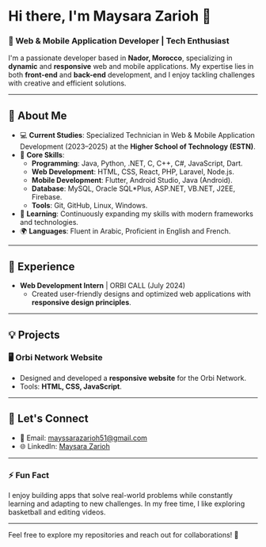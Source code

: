 # Hi there, I'm Maysara Zarioh 👋

### 🌟 Web & Mobile Application Developer | Tech Enthusiast

I'm a passionate developer based in **Nador, Morocco**, specializing in **dynamic** and **responsive** web and mobile applications. My expertise lies in both **front-end** and **back-end** development, and I enjoy tackling challenges with creative and efficient solutions.

---

## 📜 **About Me**
- 💻 **Current Studies**: Specialized Technician in Web & Mobile Application Development (2023–2025) at the **Higher School of Technology (ESTN)**.
- 🔧 **Core Skills**: 
  - **Programming**: Java, Python, .NET, C, C++, C#, JavaScript, Dart.
  - **Web Development**: HTML, CSS, React, PHP, Laravel, Node.js.
  - **Mobile Development**: Flutter, Android Studio, Java (Android).
  - **Database**: MySQL, Oracle SQL*Plus, ASP.NET, VB.NET, J2EE, Firebase.
  - **Tools**: Git, GitHub, Linux, Windows.
- 🌱 **Learning**: Continuously expanding my skills with modern frameworks and technologies.
- 🌍 **Languages**: Fluent in Arabic, Proficient in English and French.

---

## 🌟 **Experience**
- **Web Development Intern** | ORBI CALL (July 2024)
  - Created user-friendly designs and optimized web applications with **responsive design principles**.

---

## 💡 **Projects**
### 🖥️ **Orbi Network Website**
- Designed and developed a **responsive website** for the Orbi Network.
- Tools: **HTML, CSS, JavaScript**.

---

## 🎯 **Let's Connect**
- 📧 Email: [mayssarazarioh51@gmail.com](mailto:mayssarazarioh51@gmail.com)
- 🌐 LinkedIn: [Maysara Zarioh](https://www.linkedin.com/in/maysarazarioh2513/)

---

### ⚡ **Fun Fact**
I enjoy building apps that solve real-world problems while constantly learning and adapting to new challenges. In my free time, I like exploring basketball and editing videos.

---

Feel free to explore my repositories and reach out for collaborations! 🚀

